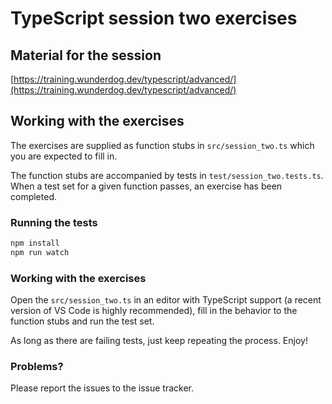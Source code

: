 # TypeScript session two exercises

## Material for the session

[https://training.wunderdog.dev/typescript/advanced/](https://training.wunderdog.dev/typescript/advanced/)

## Working with the exercises

The exercises are supplied as function stubs in `src/session_two.ts` which you are expected to fill in.

The function stubs are accompanied by tests in `test/session_two.tests.ts`. When a test set for a given function passes, an exercise has been completed.

### Running the tests

```bash
npm install
npm run watch
```

### Working with the exercises

Open the `src/session_two.ts` in an editor with TypeScript support (a recent version of VS Code is highly recommended), fill in the behavior to the function stubs and run the test set.

As long as there are failing tests, just keep repeating the process. Enjoy!

### Problems?

Please report the issues to the issue tracker.
